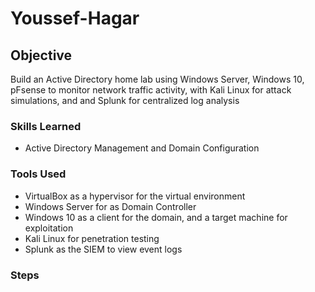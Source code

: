 # Youssef-Hagar
## Objective

Build an Active Directory home lab using Windows Server, Windows 10, pFsense to monitor network traffic activity, with Kali Linux for attack simulations, and and Splunk for centralized log analysis
### Skills Learned
- Active Directory Management and Domain Configuration

### Tools Used
- VirtualBox as a hypervisor for the virtual environment
- Windows Server for as Domain Controller
- Windows 10 as a client for the domain, and a target machine for exploitation
- Kali Linux for penetration testing
- Splunk as the SIEM to view event logs

### Steps


